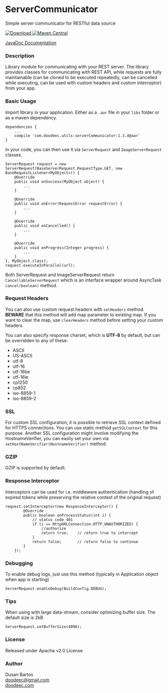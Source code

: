 # ServerCommunicator
Simple server communicator for RESTful data source

[ ![Download](https://api.bintray.com/packages/doodeec/maven/server-communicator/images/download.svg) ](https://bintray.com/doodeec/maven/server-communicator/_latestVersion)
[![Maven Central](https://maven-badges.herokuapp.com/maven-central/com.doodeec.utils/serverCommunicator/badge.svg)](https://maven-badges.herokuapp.com/maven-central/com.doodeec.utils/serverCommunicator)

[JavaDoc Documentation](http://doodeec.github.io/ServerCommunicator/)<br/>

### Description
Library module for communicating with your REST server.
The library provides classes for communicating with REST API, while requests are fully maintainable
(can be cloned to be executed repeatedly, can be cancelled while executing, can be used with custom headers
and custom interceptor) from your app.


### Basic Usage
Import library in your application. Either as a `.aar` file in your `libs` folder
or as a maven dependency.

    dependencies {
        ...
        compile 'com.doodeec.utils:serverCommunicator:1.3.4@aar'
    }

In your code, you can then use it via `ServerRequest` and `ImageServerRequest` classes.

    ServerRequest request = new ServerRequest(BaseServerRequest.RequestType.GET, new BaseRequestListener<MyObject>() {
        @Override
        public void onSuccess(MyObject object) {
            ...
        }

        @Override
        public void onError(RequestError requestError) {
            ...
        }

        @Override
        public void onCancelled() {
            ...
        }

        @Override
        public void onProgress(Integer progress) {
            ...
        }
    }, MyObject.class);
    request.executeInParallel(url);

Both ServerRequest and ImageServerRequest return `CancellableServerRequest` which is an interface
wrapper around AsyncTask `cancel(boolean)` method.


### Request Headers
You can also use custom request headers with `setHeaders` method.<br/>
**BEWARE** that this method will add map parameter to existing map. If you want to clear the map,
use `clearHeaders` method before setting your custom headers.

You can also specify response charset, which is **UTF-8** by default, but can be overridden to
any of these:

- ASCII
- US-ASCII
- utf-8
- utf-16
- utf-16be
- utf-16le
- cp1250
- cp852
- iso-8859-1
- iso-8859-2


### SSL
For custom SSL configuration, it is possible to retrieve SSL context defined for HTTPS connections.
You can use static method `getSSLContext` for this purpose.
Another SSL configuration might involve modifying the HostnameVerifier, you can easily set your
own via `setHostNameVerifier(HostnameVerifier)` method.


### GZIP
GZIP is supported by default.


### Response Interceptor
Interceptors can be used for i.e. middleware authentication (handling of expired tokens while preserving
the relative context of the original request)

    request.setInterceptor(new ResponseInterceptor() {
            @Override
            public boolean onProcessStatus(int i) {
                // status code 401
                if (i == HttpURLConnection.HTTP_UNAUTHORIZED) {
                    //authorize
                    return true;    // return true to intercept
                }
                return false;       // return false to continue
            }
        });


### Debugging
To enable debug logs, just use this method (typically in Application object when app is starting)

    ServerRequest.enableDebug(BuildConfig.DEBUG);


### Tips
When using with large data-stream, consider optimizing buffer size. The default size is 2kB

    ServerRequest.setBufferSize(4096);



### License
Released under Apache v2.0 License

### Author
Dusan Bartos<br/>
[doodeec@gmail.com](mailto:doodeec@gmail.com)<br/>
[doodeec.com](http://doodeec.com)
